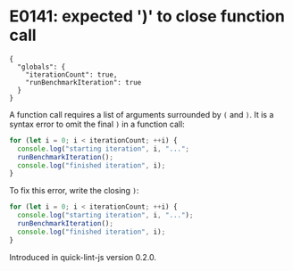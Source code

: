 # E0141: expected ')' to close function call

```config-for-examples
{
  "globals": {
    "iterationCount": true,
    "runBenchmarkIteration": true
  }
}
```

A function call requires a list of arguments surrounded by `(` and `)`. It is a
syntax error to omit the final `)` in a function call:

```javascript
for (let i = 0; i < iterationCount; ++i) {
  console.log("starting iteration", i, "...";
  runBenchmarkIteration();
  console.log("finished iteration", i);
}
```

To fix this error, write the closing `)`:

```javascript
for (let i = 0; i < iterationCount; ++i) {
  console.log("starting iteration", i, "...");
  runBenchmarkIteration();
  console.log("finished iteration", i);
}
```

Introduced in quick-lint-js version 0.2.0.
